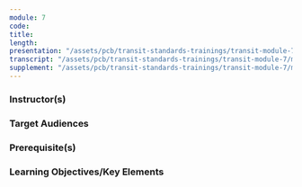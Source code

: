 ```yaml
---
module: 7
code: 
title: 
length: 
presentation: "/assets/pcb/transit-standards-trainings/transit-module-7/mt7ppt.pdf"
transcript: "/assets/pcb/transit-standards-trainings/transit-module-7/mt7trans.pdf"
supplement: "/assets/pcb/transit-standards-trainings/transit-module-7/mt7sup.pdf"
---
```



### Instructor(s)


### Target Audiences


### Prerequisite(s)


### Learning Objectives/Key Elements
